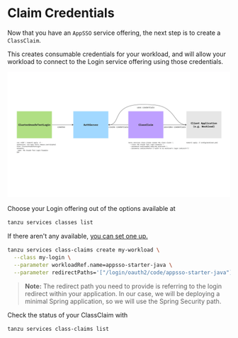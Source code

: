 # Claim Credentials

Now that you have an `AppSSO` service offering, the next step is to create a `ClassClaim`.

This creates consumable credentials for your workload, and will allow your workload to connect to the Login service
offering using those credentials.

![Diagram of the Connection between your Workload, the ClassClaim, and AppSSO.](../../images/app-sso/appsso-flow.png)

Choose your Login offering out of the options available at 

```bash
tanzu services classes list
```

If there aren't any available, [you can set one up.](./provision-auth-server.hbs.md)

```bash
tanzu services class-claims create my-workload \
  --class my-login \
  --parameter workloadRef.name=appsso-starter-java \
  --parameter redirectPaths='["/login/oauth2/code/appsso-starter-java"]'
```

>**Note:** The redirect path you need to provide is referring to the login redirect within your application. In our case,
we will be deploying a minimal Spring application, so we will use the Spring Security path.

Check the status of your ClassClaim with

```bash
tanzu services class-claims list
```
